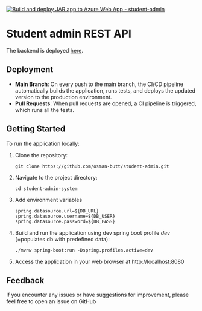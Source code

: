 [![Build and deploy JAR app to Azure Web App - student-admin](https://github.com/osman-butt/student-admin/actions/workflows/main_student-admin.yml/badge.svg)](https://github.com/osman-butt/student-admin/actions/workflows/main_student-admin.yml)

# Student admin REST API
The backend is deployed [here](https://student-admin.azurewebsites.net/).

## Deployment
- **Main Branch**: On every push to the main branch, the CI/CD pipeline automatically builds the application, runs tests, and deploys the updated version to the production environment.
- **Pull Requests**: When pull requests are opened, a CI pipeline is triggered, which runs all the tests.

## Getting Started
To run the application locally:

1. Clone the repository:
   ```
   git clone https://github.com/osman-butt/student-admin.git
   ```
2. Navigate to the project directory:
   ```
   cd student-admin-system
   ```
3. Add environment variables
   ```
   spring.datasource.url=${DB_URL}
   spring.datasource.username=${DB_USER}
   spring.datasource.password=${DB_PASS}
   ```
5. Build and run the application using dev spring boot profile _dev_ (=populates db with predefined data):
   ```
   ./mvnw spring-boot:run -Dspring.profiles.active=dev
   ```
6. Access the application in your web browser at http://localhost:8080

## Feedback
If you encounter any issues or have suggestions for improvement, please feel free to open an issue on GitHub
